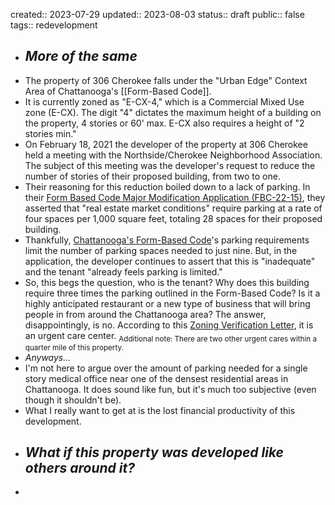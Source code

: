 created:: 2023-07-29
updated:: 2023-08-03
status:: draft
public:: false
tags:: redevelopment

- ## *More of the same*
- The property of 306 Cherokee falls under the "Urban Edge" Context Area of Chattanooga's [[Form-Based Code]].
- It is currently zoned as "E-CX-4," which is a Commercial Mixed Use zone (E-CX). The digit "4" dictates the maximum height of a building on the property, 4 stories or 60' max. E-CX also requires a height of "2 stories min."
- On February 18, 2021 the developer of the property at 306 Cherokee held a meeting with the Northside/Cherokee Neighborhood Association. The subject of this meeting was the developer's request to reduce the number of stories of their proposed building, from two to one.
- Their reasoning for this reduction boiled down to a lack of parking. In their [Form Based Code Major Modification Application (FBC-22-15)](https://chattanoogatn.viewpointcloud.com/records/385767), they asserted that "real estate market conditions" require parking at a rate of four spaces per 1,000 square feet, totaling 28 spaces for their proposed building.
- Thankfully, [Chattanooga's Form-Based Code](https://library.municode.com/tn/chattanooga/codes/code_of_ordinances?nodeId=DC)'s parking requirements limit the number of parking spaces needed to just nine. But, in the application, the developer continues to assert that this is "inadequate" and the tenant "already feels parking is limited."
- So, this begs the question, who is the tenant? Why does this building require three times the parking outlined in the Form-Based Code? Is it a highly anticipated restaurant or a new type of business that will bring people in from around the Chattanooga area? The answer, disappointingly, is no. According to this [Zoning Verification Letter](https://chattanoogatn.viewpointcloud.com/records/447686), it is an urgent care center.
  <sub>Additional note: There are two other urgent cares within a quarter mile of this property.</sub>
- *Anyways...*
- I'm not here to argue over the amount of parking needed for a single story medical office near one of the densest residential areas in Chattanooga. It does sound like fun, but it's much too subjective (even though it shouldn't be).
- What I really want to get at is the lost financial productivity of this development.
- ## *What if this property was developed like others around it?*
-